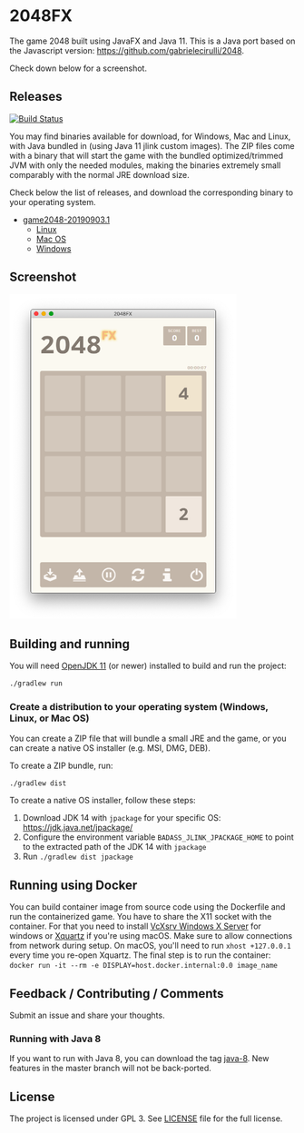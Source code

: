 # 2048FX

The game 2048 built using JavaFX and Java 11. This is a Java port based on the
Javascript version: https://github.com/gabrielecirulli/2048.

Check down below for a screenshot.

## Releases

[![Build Status](https://dev.azure.com/brunocborges/fx2048/_apis/build/status/brunoborges.fx2048?branchName=master)](https://dev.azure.com/brunocborges/fx2048/_build/latest?definitionId=1&branchName=master)

You may find binaries available for download, for Windows, Mac and Linux, with Java bundled in (using Java 11 jlink custom images). The ZIP files come with a binary that will start the game with the bundled optimized/trimmed JVM with only the needed modules, making the binaries extremely small comparably with the normal JRE download size. 

Check below the list of releases, and download the corresponding binary to your operating system.

- [game2048-20190903.1](https://github.com/brunoborges/fx2048/releases)
  - [Linux](https://github.com/brunoborges/fx2048/releases/download/game2048-20190903.1/game2048-linux.zip)
  - [Mac OS](https://github.com/brunoborges/fx2048/releases/download/game2048-20190903.1/game2048-mac.zip)
  - [Windows](https://github.com/brunoborges/fx2048/releases/download/game2048-20190903.1/game2048-win.zip)
  
## Screenshot

![](screenshot.png)

## Building and running

You will need [OpenJDK 11](http://jdk.java.net/11/) (or newer) installed to build and run the project:

```bash
./gradlew run
```

### Create a distribution to your operating system (Windows, Linux, or Mac OS)

You can create a ZIP file that will bundle a small JRE and the game, or you can create a native OS installer (e.g. MSI, DMG, DEB).

To create a ZIP bundle, run:

```bash
./gradlew dist
```

To create a native OS installer, follow these steps:

1. Download JDK 14 with `jpackage` for your specific OS: https://jdk.java.net/jpackage/
1. Configure the environment variable `BADASS_JLINK_JPACKAGE_HOME` to point to the extracted path of the JDK 14 with `jpackage`
1. Run `./gradlew dist jpackage`

## Running using Docker
You can build container image from source code using the Dockerfile and run the containerized game. 
You have to share the X11 socket with the container. For that you need to install [VcXsrv Windows X Server](https://sourceforge.net/projects/vcxsrv/) for windows or [Xquartz](https://www.xquartz.org) if you're using macOS. Make sure to allow connections from network during setup.
On macOS, you'll need to run `xhost +127.0.0.1` every time you re-open Xquartz.
The final step is to run the container: `docker run -it --rm -e DISPLAY=host.docker.internal:0.0 image_name`

## Feedback / Contributing / Comments
Submit an issue and share your thoughts.

### Running with Java 8

If you want to run with Java 8, you can download the tag [java-8](https://github.com/brunoborges/fx2048/releases/tag/java-8). New features in the master branch will not be back-ported.

## License

The project is licensed under GPL 3. See [LICENSE](https://raw.githubusercontent.com/brunoborges/fx2048/master/LICENSE) file for the full license.
